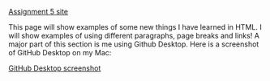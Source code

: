 <a href="https://ericawolff.github.io/EricaWolffMART2023HW/Assignment5/index.html#why-good">Assignment 5 site</a>

<p>This page will show examples of some new things I have learned in HTML. I will show examples of using different paragraphs, page breaks and links! A major part of this section is me using Github Desktop. Here is a screenshot of GitHub Desktop on my Mac:</p>

[GitHub Desktop screenshot](<Screenshot 2023-10-01 at 10.45.30 PM.png>)

